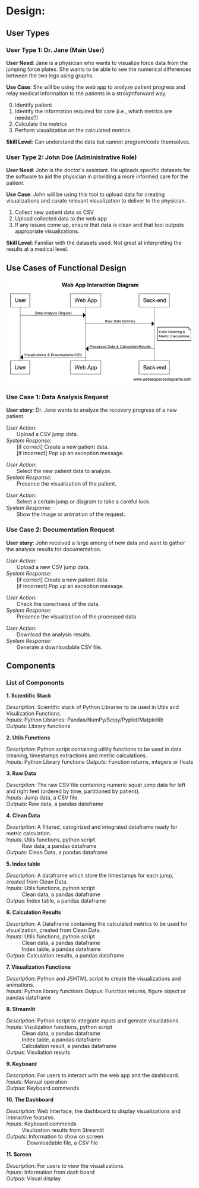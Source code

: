 # Design:

## User Types

### User Type 1: Dr. Jane (Main User)

**User Need**: Jane is a physician who wants to visualize force data from the jumping force plates. She wants to be able to see the numerical differences between the two legs using graphs.

**Use Case**: She will be using the web app to analyze patient progress and relay medical information to the patients in a straightforward way.

0. Identify patient
1. Identify the information required for care (i.e., which metrics are needed?)
2. Calculate the metrics
3. Perform visualization on the calculated metrics

**Skill Level**: Can understand the data but cannot program/code themselves.



### User Type 2: John Doe (Administrative Role)

**User Need**: John is the doctor's assistant. He uploads specific datasets for the software to aid the physician in providing a more informed care for the patient.

**Use Case**: John will be using this tool to upload data for creating visualizations and curate relevant visualization to deliver to the physician.

1. Collect new patient data as CSV
2. Upload collected data to the web app
3. If any issues come up, ensure that data is clean and that tool outputs appropriate visualizations. 

**Skill Level**: Familiar with the datasets used. Not great at interpreting the results at a medical level.


## Use Cases of Functional Design

![Alt text](./Interaction_Diagram1.png?raw=true)

### Use Case 1: Data Analysis Request

**User story**: Dr. Jane wants to analyze the recovery progress of a new patient.  

*User Action:*    
&ensp;&ensp;&ensp;&ensp;Upload a CSV jump data.  
*System Response:*  
&ensp;&ensp;&ensp;&ensp;[if correct] Create a new patient data.  
&ensp;&ensp;&ensp;&ensp;[if incorrect] Pop up an exception message.  

*User Action:*  
&ensp;&ensp;&ensp;&ensp;Select the new patient data to analyze.  
*System Response:*  
&ensp;&ensp;&ensp;&ensp;Presence the visualization of the patient.  

*User Action:*  
&ensp;&ensp;&ensp;&ensp;Select a certain jump or diagram to take a careful look.  
*System Response:*  
&ensp;&ensp;&ensp;&ensp;Show the image or animation of the request.  


### Use Case 2: Documentation Request

**User story**: John received a large among of new data and want to gather the analysis results for documentation.

*User Action:*  
&ensp;&ensp;&ensp;&ensp;Upload a new CSV jump data.  
*System Response:*  
&ensp;&ensp;&ensp;&ensp;[if correct] Create a new patient data.  
&ensp;&ensp;&ensp;&ensp;[if incorrect] Pop up an exception message.  

*User Action:*  
&ensp;&ensp;&ensp;&ensp;Check the corectness of the data.  
*System Response:*  
&ensp;&ensp;&ensp;&ensp;Presence the visualization of the processed data.  

*User Action:*  
&ensp;&ensp;&ensp;&ensp;Download the analysis results.  
*System Response:*  
&ensp;&ensp;&ensp;&ensp;Generate a downloadable CSV file.  



## Components

### List of Components

**1. Scientific Stack**

*Description*: Scientific stack of Python Libraries to be used in Utils and Visulization Functions.  
*Inputs*: Python Libraries: Pandas/NumPy/Scipy/Pyplot/Matplotlib  
*Outputs*: Library functions  

**2. Utils Functions**

*Description*: Python script containing utility functions to be used in data cleaning, timestamps extractions and metric calculations.  
*Inputs*: Python Library functions
*Outputs*: Function returns, integers or floats  

**3. Raw Data** 

*Description*: The raw CSV file containing numeric squat jump data for left and right feet (ordered by time, partitioned by patient).  
*Inputs*: Jump data, a CSV file  
*Outputs*: Raw data, a pandas dataframe  

**4. Clean Data**

*Description*: A filtered, catogirized and integrated dataframe ready for metric calculation.  
*Inputs*: Utils functions, python script  
&ensp;&ensp;&ensp;&ensp;&ensp;&ensp;Raw data, a pandas dataframe  
*Outputs*: Clean Data, a pandas dataframe  

**5. Index table**

*Description*: A dataframe which store the timestamps for each jump, created from Clean Data.  
*Inputs*: Utils functions, python script  
&ensp;&ensp;&ensp;&ensp;&ensp;&ensp;Clean data, a pandas dataframe  
*Outpus*: Index table, a pandas dataframe  

**6. Calculation Results** 

*Description*: A DataFrame containing the calculated metrics to be used for visualization, created from Clean Data.  
*Inputs*: Utils functions, python script  
&ensp;&ensp;&ensp;&ensp;&ensp;&ensp;Clean data, a pandas dataframe   
&ensp;&ensp;&ensp;&ensp;&ensp;&ensp;Index table, a pandas dataframe  
*Outpus*: Calculation results, a pandas dataframe  

**7. Visualization Functions**

*Description*: Python and JSHTML script to create the visualizations and animations.  
*Inputs*: Python library functions
*Outpus*: Function returns, figure object or pandas dataframe  

**8. Streamlit**

*Description*: Python script to integrate inputs and genrate visulizations.  
*Inputs*: Visulization functions, python script  
&ensp;&ensp;&ensp;&ensp;&ensp;&ensp;Clean data, a pandas dataframe  
&ensp;&ensp;&ensp;&ensp;&ensp;&ensp;Index table, a pandas dataframe  
&ensp;&ensp;&ensp;&ensp;&ensp;&ensp;Calculation result, a pandas dataframe  
*Outpus*: Visuliation results  

**9. Keyboard**

*Description*: For users to interact with the web app and the dashboard.  
*Inputs*: Manual operation  
*Outpus*: Keyboard commends  

**10. The Dashboard**

*Description*: Web Interface, the dashboard to display visualizations and interactive features.  
*Inputs*: Keyboard commends  
&ensp;&ensp;&ensp;&ensp;&ensp;&ensp;Visulization results from Streamlit  
*Outputs*: Information to show on screen  
&ensp;&ensp;&ensp;&ensp;&ensp;&ensp;&ensp;&ensp;Downloadable file, a CSV file  

**11. Screen**

*Description*: For users to view the visualizations.  
*Inputs*: Information from dash board  
*Outpus*: Visual display  
